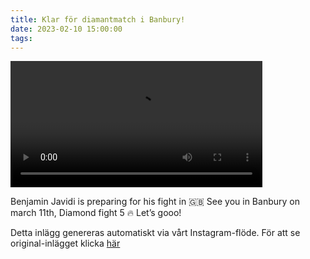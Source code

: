```yaml
---
title: Klar för diamantmatch i Banbury! 
date: 2023-02-10 15:00:00
tags:
---
```

<div class="postId" style="display: none;">ID: 18014423287518493</div>


<video controls width="80%">
<source src="/2023/02/10/klar-for-diamantmatch-i-banbury/1.mp4" type="video/mp4">
</video>



Benjamin Javidi is preparing for his fight in 🇬🇧 See you in Banbury on march 11th, Diamond fight 5 🔥 Let’s gooo!

<div class="automaticGeneratedPostDescription">
Detta inlägg genereras automatiskt via vårt Instagram-flöde. För att se original-inlägget klicka <a target="_blank" href="https://www.instagram.com/reel/CofAVBzjF4p/">här</a>
</div>
<br>
